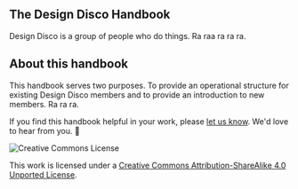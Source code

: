 ## The Design Disco Handbook
Design Disco is a group of people who do things. Ra raa ra ra ra.


## About this handbook
This handbook serves two purposes. To provide an operational structure for existing Design Disco members and to provide an introduction to new members. Ra ra ra. 

If you find this handbook helpful in your work, please [let us know](hello@designdis.co). We'd love to hear from you. 🐌

<img src="https://i.creativecommons.org/l/by-sa/3.0/88x31.png" class="img-right" alt="Creative Commons License" />

This work is licensed under a [Creative Commons Attribution-ShareAlike 4.0 Unported License](http://creativecommons.org/licenses/by-sa/4.0/).
